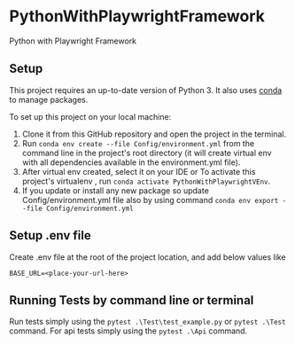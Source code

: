 # PythonWithPlaywrightFramework
 Python with Playwright Framework

## Setup
This project requires an up-to-date version of Python 3.
It also uses [conda](https://docs.conda.io) to manage packages.

To set up this project on your local machine:
1. Clone it from this GitHub repository and open the project in the terminal.
2. Run `conda env create --file Config/environment.yml` from the command line in the project's root directory (it will create virtual env with all dependencies available in the environment.yml file).
3. After virtual env created, select it on your IDE or To activate this project's virtualenv , run `conda activate PythonWithPlaywrightVEnv`.
4. If you update or install any new package so update Config/environment.yml file also by using command `conda env export --file Config/environment.yml`

## Setup .env file

Create .env file at the root of the project location, and add below values like
```
BASE_URL=<place-your-url-here>

```

## Running Tests by command line or terminal
Run tests simply using the `pytest .\Test\test_example.py` or `pytest .\Test` command.
For api tests simply using the `pytest .\Api` command.